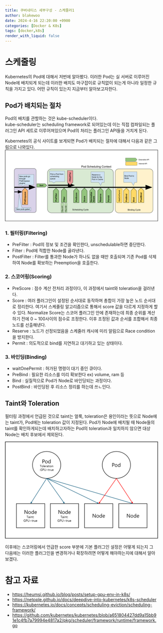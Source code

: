 ```yaml
---
title: 쿠버네티스 세부구성 - 스케줄러1
author: blakewoo
date: 2024-4-16 22:20:00 +0900
categories: [Docker & K8s]
tags: [docker,k8s]
render_with_liquid: false
---
```


# 스케줄링
Kubernetes의 Pod에 대해서 저번에 알아봤다.
이러한 Pod는 실 서버로 이루어진 Node에 배치되게 되는데 이러한 배치도 마구잡이로 규칙없이 되는게 아니라
일정한 규칙을 가지고 있다.
어떤 규칙이 있는지 지금부터 알아보고자한다.

## Pod가 배치되는 절차
Pod의 배치를 관할하는 것은 kube-scheduler이다.   
kube-scheduler는 scheduling framework로 되어있는데 이는 직접 컴파일되는 플러그인 API 세트로 이루어져있으며
Pod의 처리는 플러그인 API들을 거치게 된다.


Kubernetes의 공식 사이트를 보게되면 Pod가 배치되는 절차에 대해서 다음과 같은 그림으로 나와있다.   
![img.png](/assets/blog/docker&k8s/kubernetes_pod_allocation_img1.png)   


### 1. 필터링(Filtering)
- PreFilter : Pod의 정보 및 조건을 확인한다, unschedulable하면 중단한다.
- Filter : Pod에 적합한 Node를 골라낸다.
- PostFilter : Filter를 통과한 Node가 하나도 없을 때만 호출되며 기존 Pod를 삭제하여 Node를 확보하는
  Preemption을 호출한다.

### 2. 스코어링(Scoring)
- PreScore : 점수 계산 전처리 과정이다, 이 과정에서 taint와 toleration을 걸러낸다.
- Score : 여러 플러그인이 설정된 순서대로 동작하며 총합이 가장 높은 노드 순서대로 정리한다.
  여기서 스케줄링 알고리즘으로 통해서 score 값을 다르게 지정하게 할 수 있다.
  Normalize Score는 스코어 플러그인 안에 존재하는데 최종 순위를 계산하기 전에 0 ~ 100사이의 점수로
  조정한다. 이후 조정된 값과 순서를 조합해서 최종 노드를 선출해낸다.
- Reserve : 노드가 선정되었음을 스케줄러 캐시에 미리 알림으로 Race condition을 방지한다.
- Permit : 의도적으로 bind를 지연하고 대기하고 있는 상태이다.

### 3. 바인딩(Binding)
- waitOnePermit : 허가된 명령이 대기 중인 큐이다.
- PreBind : 필요한 리소스를 미리 확보한다 ex) volume, ram 등
- Bind : 실질적으로 Pod가 Node로 바인딩되는 과정이다.
- PostBind : 바인딩된 후 리소스 정리를 하는데 쓰ㄴ인다.


## Taint와 Toleration
필터링 과정에서 언급된 것으로 taint는 얼룩, toleration은 용인이라는 뜻으로
Node에는 taint가, Pod에는 toleration 값이 지정된다.
Pod가 Node에 배치될 때 Node들의 taint를 확인하게되는데 배치하고자하는 Pod의 toleration과 일치하지 않으면
대상 Node는 배치 후보에서 제외된다.   

![img.png](/assets/blog/docker&k8s/kubernetes_taint_toleration_img1.png)


이후에는 스코어링에서 언급한 score 부분에 기본 플러그인 설정은 어떻게 되는지
그 다음에는 이러한 플러그인을 변경하거나 확장하려면 어떻게 해야하는지에 대해서 알아보겠다.



# 참고 자료
- https://heumsi.github.io/blog/posts/setup-gpu-env-in-k8s/
- https://netpple.github.io/docs/deepdive-into-kubernetes/k8s-scheduler
- https://kubernetes.io/docs/concepts/scheduling-eviction/scheduling-framework/
- https://github.com/kubernetes/kubernetes/blob/a651804427dd9a15bb91e1c4fb7a79994e4817a2/pkg/scheduler/framework/runtime/framework.go

